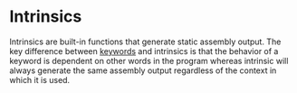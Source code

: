 # Intrinsics

Intrinsics are built-in functions that generate static assembly output. The key difference between [keywords](keywords.md) and intrinsics is that the behavior of a keyword is dependent on other words in the program whereas intrinsic will always generate the same assembly output regardless of the context in which it is used.
